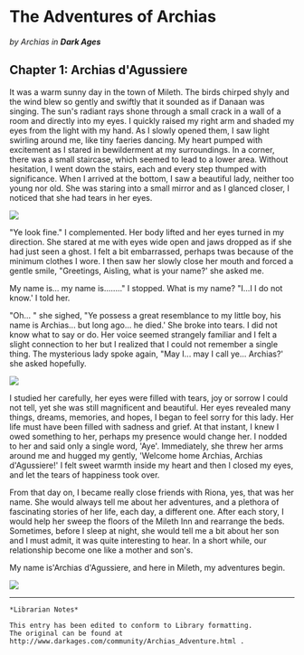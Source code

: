 # The Adventures of Archias

_by Archias in **Dark Ages**_

## Chapter 1: Archias d'Agussiere

It was a warm sunny day in the town of Mileth. The birds chirped shyly and the
wind blew so gently and swiftly that it sounded as if Danaan was singing. The
sun's radiant rays shone through a small crack in a wall of a room and directly
into my eyes. I quickly raised my right arm and shaded my eyes from the light
with my hand. As I slowly opened them, I saw light swirling around me, like
tiny faeries dancing. My heart pumped with excitement as I stared in
bewilderment at my surroundings. In a corner, there was a small staircase,
which seemed to lead to a lower area. Without hesitation, I went down the
stairs, each and every step thumped with significance. When I arrived at the
bottom, I saw a beautiful lady, neither too young nor old. She was staring into
a small mirror and as I glanced closer, I noticed that she had tears in her
eyes.

![](./images/Archias-Adventure-image002.png)

"Ye look fine." I complemented. Her body lifted and her eyes turned in my
direction. She stared at me with eyes wide open and jaws dropped as if she had
just seen a ghost. I felt a bit embarrassed, perhaps twas because of the
minimum clothes I wore. I then saw her slowly close her mouth and forced a
gentle smile, "Greetings, Aisling, what is your name?' she asked me.

My name is... my name is........" I stopped. What is my name? "I...I I do not
know.' I told her.

"Oh... " she sighed, "Ye possess a great resemblance to my little boy, his name
is Archias... but long ago... he died.' She broke into tears. I did not know
what to say or do. Her voice seemed strangely familiar and I felt a slight
connection to her but I realized that I could not remember a single thing. The
mysterious lady spoke again, "May I... may I call ye... Archias?' she asked
hopefully.

![](./images/Archias-Adventure-image004.png)

I studied her carefully, her eyes were filled with tears, joy or sorrow I could
not tell, yet she was still magnificent and beautiful. Her eyes revealed many
things, dreams, memories, and hopes, I began to feel sorry for this lady. Her
life must have been filled with sadness and grief. At that instant, I knew I
owed something to her, perhaps my presence would change her. I nodded to her
and said only a single word, 'Aye'. Immediately, she threw her arms around me
and hugged my gently, 'Welcome home Archias, Archias d'Agussiere!' I felt sweet
warmth inside my heart and then I closed my eyes, and let the tears of
happiness took over.

From that day on, I became really close friends with Riona, yes, that was her
name. She would always tell me about her adventures, and a plethora of
fascinating stories of her life, each day, a different one. After each story, I
would help her sweep the floors of the Mileth Inn and rearrange the beds.
Sometimes, before I sleep at night, she would tell me a bit about her son and I
must admit, it was quite interesting to hear. In a short while, our
relationship become one like a mother and son's.

My name is'Archias d'Agussiere, and here in Mileth, my adventures begin.

![](./images/Archias-Adventure-image006.png)

***

```
*Librarian Notes*

This entry has been edited to conform to Library formatting.
The original can be found at http://www.darkages.com/community/Archias_Adventure.html .
```


